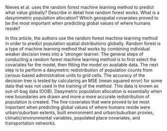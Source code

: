 
Nieves et al. uses the random forest machine learning method to predict what value globally?  Describe in detail how random forest works.  What is a dasymmetric population allocation? Which geospatial covariates proved to be the most important when predicting global values of where humans reside?

In this article, the authors use the random forest machine learning method in order to predict population spatial distributions globally. Random forest is a type of machine learning method that works by combining individual weaker decision trees into a 'stronger learner. The general steps of conducting a random forest machine learning method is to first select the covariates for the model, then fitting the model on available data. The next step is to perform a dasymetric redistribution of population counts from census-based administrative units to grid cells. The accuracy of the decision tree is tested by calcularing an MSE (mean squared error) for some data that was not used in the training of the method. This data is known as out-of-bag data (OOB). Dasymetric population allocation is essentially when new boundaries are drawn and more a more accurate redistribution of population is created. The five covariates that were proved to be most important when predicting global values of where humans reside were urban/suburban extents, built environment and urban/suburban proxies, climatic/environmental variables, populated place covariates, and transportation networks. 
